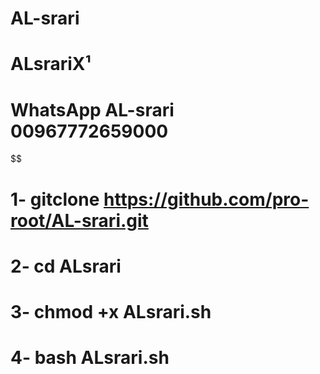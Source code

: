 # AL-srari
# ALsrariX¹
# WhatsApp AL-srari 00967772659000
$$$$$$$$$$$$$$$$$$$$$$$$$$$$$$$$$$$$$$$$$$$$$$$$$$$$$$$$$$$$$$$$$$
# 1- gitclone https://github.com/pro-root/AL-srari.git
# 2- cd ALsrari
# 3- chmod +x ALsrari.sh
# 4- bash ALsrari.sh
